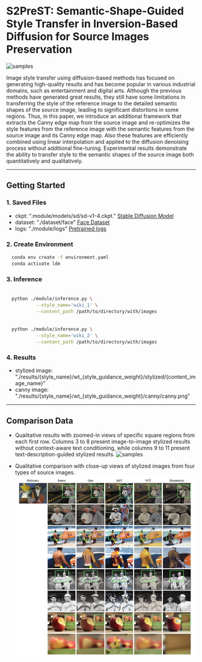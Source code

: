# S2PreST: Semantic-Shape-Guided Style Transfer in Inversion-Based Diffusion for Source Images Preservation

![samples](figure/samples.png)

Image style transfer using diffusion-based methods has focused on generating high-quality results and has become popular in various industrial domains, such as entertainment and digital arts. Although the previous methods have generated great results, they still have some limitations in
transferring the style of the reference image to the detailed semantic shapes of the source image, leading to significant distortions in some regions. Thus, in this paper, we introduce an additional framework that extracts the Canny edge map from the source image and re-optimizes the style features from the reference image with the semantic features from the source image and its Canny edge map. Also these features are efficiently combined using linear interpolation and applied to the diffusion denoising process without additional fine-tuning. Experimental results demonstrate the ability to transfer style to the semantic shapes of the source image both quantitatively and qualitatively.

---
## Getting Started
### 1. Saved Files
- ckpt: ".module/models/sd/sd-v1-4.ckpt." [Stable Diffusion Model](https://huggingface.co/CompVis/stable-diffusion-v-1-4-original/resolve/main/sd-v1-4.ckpt)
- dataset: "./dataset/face" [Face Dataset](https://www.kaggle.com/datasets/tapakah68/face-segmentation?resource=download)
- logs: "./module/logs" [Pretrained logs](https://drive.google.com/drive/folders/1dpzxAPRQE__UuQahH2jSu-JXVcmlAQTW?usp=sharing)

### 2. Create Environment
  ```sh
    conda env create -f environment.yaml
    conda activate ldm
  ```

### 3. Inference

  ```sh
  
    python ./module/inference.py \
             --style_name='wiki_1' \
             --content_path /path/to/directory/with/images
  ```

  ```sh

    python ./module/inference.py \
             --style_name='wiki_2' \
             --content_path /path/to/directory/with/images
  ```

### 4. Results

- stylized image: "./results/{style_name}/wt_{style_guidance_weight}/stylized/{content_image_name}"
- canny image: "./results/{style_name}/wt_{style_guidance_weight}/canny/canny.png"

---

## Comparison Data
- Qualitative results with zoomed-in views of specific square regions from each first row. Columns 3 to 8 present image-to-image stylized results without context-aware text conditioning, while columns 9 to 11 present text-description-guided stylized results.
![samples](figure/comparison.jpg)

- Qualitative comparison with close-up views of stylized images from four types of source images.
![samples](figure/comparison2.png)
